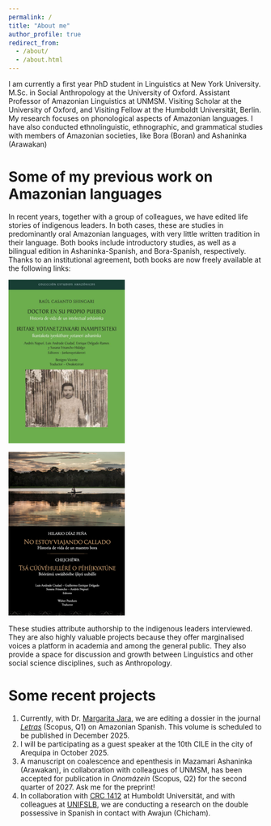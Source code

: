 ```yaml
---
permalink: /
title: "About me"
author_profile: true
redirect_from: 
  - /about/
  - /about.html
---
```


I am currently a first year PhD student in Linguistics at New York University. M.Sc. in Social Anthropology at the University of Oxford. Assistant Professor of Amazonian Linguistics at UNMSM. Visiting Scholar at the University of Oxford, and Visiting Fellow at the Humboldt Universität, Berlin. My research focuses on phonological aspects of Amazonian languages. I have also conducted ethnolinguistic, ethnographic, and grammatical studies with members of Amazonian societies, like Bora (Boran) and Ashaninka (Arawakan)

Some of my previous work on Amazonian languages
======
In recent years, together with a group of colleagues, we have edited life stories of indigenous leaders. In both cases, these are studies in predominantly oral Amazonian languages, with very little written tradition in their language. Both books include introductory studies, as well as a bilingual edition in Ashaninka-Spanish, and Bora-Spanish, respectively. Thanks to an institutional agreement, both books are now freely available at the following links:

[<img src="/images/Casanto.png">](https://doi.org/10.18800/978-612-317-804-8)

[<img src="/images/Diaz.png">](https://doi.org/10.18800/9786123172633)

These studies attribute authorship to the indigenous leaders interviewed. They are also highly valuable projects because they offer marginalised voices a platform in academia and among the general public. They also provide a space for discussion and growth between Linguistics and other social science disciplines, such as Anthropology.

Some recent projects
======
1. Currently, with Dr. [Margarita Jara](https://www.unlv.edu/people/margarita-jara), we are editing a dossier in the journal [_Letras_](https://revista.letras.unmsm.edu.pe/index.php/le/convocatoria-2025) (Scopus, Q1) on Amazonian Spanish. This volume is scheduled to be published in December 2025.
1. I will be participating as a guest speaker at the 10th CILE in the city of Arequipa in October 2025. 
1. A manuscript on coalescence and epenthesis in Mazamari Ashaninka (Arawakan), in collaboration with colleagues of UNMSM, has been accepted for publication in _Onomázein_ (Scopus, Q2) for the second quarter of 2027. Ask me for the preprint!
1. In collaboration with [CRC 1412](https://sfb1412.hu-berlin.de/projects/a09/) at Humboldt Universität, and with colleagues at [UNIFSLB](https://www.unibagua.edu.pe), we are conducting a research on the double possessive in Spanish in contact with Awajun (Chicham).
